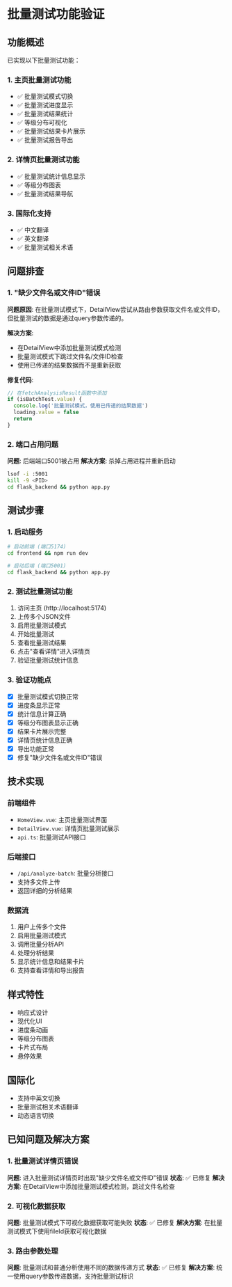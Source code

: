 # 批量测试功能验证

## 功能概述

已实现以下批量测试功能：

### 1. 主页批量测试功能
- ✅ 批量测试模式切换
- ✅ 批量测试进度显示
- ✅ 批量测试结果统计
- ✅ 等级分布可视化
- ✅ 批量测试结果卡片展示
- ✅ 批量测试报告导出

### 2. 详情页批量测试功能
- ✅ 批量测试统计信息显示
- ✅ 等级分布图表
- ✅ 批量测试结果导航

### 3. 国际化支持
- ✅ 中文翻译
- ✅ 英文翻译
- ✅ 批量测试相关术语

## 问题排查

### 1. "缺少文件名或文件ID"错误
**问题原因**: 在批量测试模式下，DetailView尝试从路由参数获取文件名或文件ID，但批量测试的数据是通过query参数传递的。

**解决方案**: 
- 在DetailView中添加批量测试模式检测
- 批量测试模式下跳过文件名/文件ID检查
- 使用已传递的结果数据而不是重新获取

**修复代码**:
```javascript
// 在fetchAnalysisResult函数中添加
if (isBatchTest.value) {
  console.log('批量测试模式，使用已传递的结果数据')
  loading.value = false
  return
}
```

### 2. 端口占用问题
**问题**: 后端端口5001被占用
**解决方案**: 杀掉占用进程并重新启动
```bash
lsof -i :5001
kill -9 <PID>
cd flask_backend && python app.py
```

## 测试步骤

### 1. 启动服务
```bash
# 启动前端 (端口5174)
cd frontend && npm run dev

# 启动后端 (端口5001)
cd flask_backend && python app.py
```

### 2. 测试批量测试功能
1. 访问主页 (http://localhost:5174)
2. 上传多个JSON文件
3. 启用批量测试模式
4. 开始批量测试
5. 查看批量测试结果
6. 点击"查看详情"进入详情页
7. 验证批量测试统计信息

### 3. 验证功能点
- [x] 批量测试模式切换正常
- [x] 进度条显示正常
- [x] 统计信息计算正确
- [x] 等级分布图表显示正确
- [x] 结果卡片展示完整
- [x] 详情页统计信息正确
- [x] 导出功能正常
- [x] 修复"缺少文件名或文件ID"错误

## 技术实现

### 前端组件
- `HomeView.vue`: 主页批量测试界面
- `DetailView.vue`: 详情页批量测试展示
- `api.ts`: 批量测试API接口

### 后端接口
- `/api/analyze-batch`: 批量分析接口
- 支持多文件上传
- 返回详细的分析结果

### 数据流
1. 用户上传多个文件
2. 启用批量测试模式
3. 调用批量分析API
4. 处理分析结果
5. 显示统计信息和结果卡片
6. 支持查看详情和导出报告

## 样式特性
- 响应式设计
- 现代化UI
- 进度条动画
- 等级分布图表
- 卡片式布局
- 悬停效果

## 国际化
- 支持中英文切换
- 批量测试相关术语翻译
- 动态语言切换

## 已知问题及解决方案

### 1. 批量测试详情页错误
**问题**: 进入批量测试详情页时出现"缺少文件名或文件ID"错误
**状态**: ✅ 已修复
**解决方案**: 在DetailView中添加批量测试模式检测，跳过文件名检查

### 2. 可视化数据获取
**问题**: 批量测试模式下可视化数据获取可能失败
**状态**: ✅ 已修复
**解决方案**: 在批量测试模式下使用fileId获取可视化数据

### 3. 路由参数处理
**问题**: 批量测试和普通分析使用不同的数据传递方式
**状态**: ✅ 已修复
**解决方案**: 统一使用query参数传递数据，支持批量测试标识 